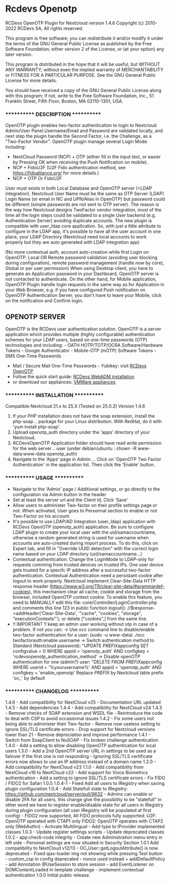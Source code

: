 # Rcdevs Openotp

RCDevs OpenOTP Plugin for Nextcloud version 1.4.6
Copyright (c) 2010-2022 RCDevs SA, All rights reserved.

This program is free software; you can redistribute it and/or
modify it under the terms of the GNU General Public License
as published by the Free Software Foundation; either version 2
of the License, or (at your option) any later version.

This program is distributed in the hope that it will be useful,
but WITHOUT ANY WARRANTY; without even the implied warranty of
MERCHANTABILITY or FITNESS FOR A PARTICULAR PURPOSE.  See the
GNU General Public License for more details.

You should have received a copy of the GNU General Public License
along with this program; if not, write to the Free Software
Foundation, Inc., 51 Franklin Street, Fifth Floor, Boston, MA  02110-1301, USA.

### **********   DESCRIPTION   **********

OpenOTP plugin enables two-factor authentication to login to Nextcloud Admin/User Panel.Username/Email and Password are validated locally, and next step the plugin handle the Second Factor, i.e. the Challenge, as a "Two-Factor Vendor".
OpenOTP plugin manage several Login Mode including:

- NextCloud Password (NCP) + OTP (either fill in the input text, or easier by Pressing OK when receiving the Push Notification on mobile).
- NCP + FidoU2F (U2F Fido authentication method, see https://fidoalliance.org/ for more details.)
- NCP + OTP Or FidoU2F

User must exists in both Local Database and OpenOTP server (=LDAP integration). Nextcloud User Name must be the same as OTP Server (LDAP) Login Name (or email in NC and UPN/Alias in OpenOTP)
but password could be different (simple passwords are not sent to OTP server). The reason is the way how Nextcloud designs TwoFactor vendor integration, most of the time all the login steps
could  be validated to a single User backend (e.g. Authentication Server) avoiding duplicate accounts.
The new plugin is compatible with user_ldap core application. So, with just a little attribute to configure in the LDAP app, it's possible to have all
the user account in one place, your LDAP Directory (Nextcloud need local accounts to work properly but they are auto generated with LDAP integration app)

(No more contextual auth, account auto-creation while first Login on OpenOTP, Local OR Remote password validation (avoiding user blocking during configuration), remote password management (handle now by core), Global or per user permission)
When using Desktop client, you have to generate an Application password in your Dashboard, OpenOTP server is not contacted to authenticate.
On the other hand, for Mobile application, OpenOTP Plugin handle login requests in the same way as for Application in your Web Browser, e.g. if you have configured Push notification on OpenOTP Authentication Server,
you don't have to leave your Mobile, click on the notification and Confirm login.

## OPENOTP SERVER

OpenOTP is the RCDevs user authentication solution. OpenOTP is a server
application which provides multiple (highly configurable) authentication
schemes for your LDAP users, based on one-time passwords (OTP) technologies
 and including: - OATH HOTP/TOTP/OCRA Software/Hardware Tokens - Google
Authenticator - Mobile-OTP (mOTP) Software Tokens - SMS One-Time Passwords

- Mail / Secure Mail One-Time Passwords - Yubikey: visit [RCDevs OpenOTP](https://www.rcdevs.com/products/openotp/)
- Follow the quick start guide: [RCDevs WebADM installation](https://docs.rcdevs.com/howtos/webadm_install/webadm_install/)
- or download our appliances: [VMWare appliances](https://www.rcdevs.com/downloads/vmware-appliances/)

### **********   INSTALLATION   **********

Compatible Nextcloud 21.x to 25.X (Tested on 25.0.2)
Version 1.4.6

1. If your PHP installation does not have the soap extension, install the php-soap
   ..	package for your Linux distribution. With RedHat, do it with 'yum install php-soap'.
2. Upload openotp_auth directory under the 'apps' directory of your Nextcloud.
3. RCDevsOpenOTP Application folder should have read write permission for the web server
   ..	user (under debian/ubuntu : chown -R www-data:www-data openotp_auth)
4. Navigate to the 'Apps' page in Admin.
   ..	Click on 'OpenOTP Two Factor Authentication' in the application list. Then click the 'Enable' button.

### **********   USAGE  **********

- Navigate to the 'Admin' page / Additional settings, or go directly to the configuration via Admin button in the header
- Set at least the server url and the Client Id, Click 'Save'
- Allow users to administer Two-factor on their profile settings page or not. When activated, User goes to Personnal section
  to enable or not Two-Factor on his account.
- It's possible to use LDAP/AD Integration (user_ldap) application with RCDevs OpenOTP (openotp_auth) application. Be sure to configure
  LDAP plugin to create your local user with the uid/samaccountname, otherwise a random generated string is used for username when accounts
  are auto-created during import process. To do this, click on Expert tab, and fill in "Override UUID detection" with the correct login name
  based on your LDAP directory (uid/samaccountname...)
- Contextual authentication: Change the LoginMode to LDAP-only for requests comming from trusted devices on trusted IPs.
  One user device gets trusted for a specifc IP address after a successful two-factor authentication.
  Contextual Authentication need a persistant cookie after logout to work properly. Nextcloud implement Clear-Site-Data HTTP response header (https://www.w3.org/TR/clear-site-data/#grammardef-cookies),
  this mechanism clear all cache, cookie and storage from the browser, included OpenOTP context cookie. To enable this feature, you need to MANUALLY edit this file:
  core/Controller/LoginController.php and comments this line 123 in public function logout():
  //$response->addHeader('Clear-Site-Data', '"cache", "cookies", "storage", "executionContexts"'); or delete ["cookies",] from the same line.
- !! IMPORTANT !! keep an admin user working without otp in case of a problem. If not you can:
  ->  Use occ command line to disable/enable two-factor authentication for a user: (sudo -u www-data) ./occ twofactorauth:enable username
  ->  Switch authentication method to Standard (Nextcloud password):
  "UPDATE *PREFIX*appconfig SET configvalue = 0 WHERE appid = 'openotp_auth' AND configkey = 'rcdevsopenotp_authentication_method'
  ->  Disable openOTP authentication for one (admin?) user:
  "DELETE FROM *PREFIX*appconfig WHERE userid = '%yourusername%' AND appid = 'openotp_auth' AND configkey = 'enable_openotp'
  Replace *PREFIX* by Nextcloud table prefix 'oc_' by default

### **********   CHANGELOG  **********

1.4.6
	- Add compatibility for NextCloud v25
	- Documentation URL updated
1.4.5
	- Add dependencies
1.4.4
	- Add compatibility for NextCloud v24
1.4.3
	- Remove checks of SOAP extension and WSDL file
	- Reintroduce the code to deal with CSP to avoid occasionnal
	  issues
1.4.2
	- Fix some users not being able to administer their Two-factor
	- Remove now useless setting to ignore SSL/TLS certificate errors
	- Drop support for Nextcloud versions lower than 21
	- Remove depreciation and improve performance
1.4.1
	- Switch from SoapClient to NuSOAP
	- Fix broken challenge authentication
1.4.0
	- Add a setting to allow disabling OpenOTP authentication for local users
1.3.0
	- Add a 2nd OpenOTP server URL in settings to be used as a failover if the first one is not responding
	- Ignoring SSL/TLS certificate errors now allows to use an IP address instead of a domain name
1.2.0
	- Add compatibility for NextCloud v23
1.1.0
	- Add compatibility from NextCloud v16 to NextCloud v22
	- Add support for Voice Biometrics authentication
	- Add a setting to ignore SSL/TLS certificate errors
	- Fix FIDO / FIDO2 for Safari
1.0.5
1.0.4-1
	- Fixed Add all users to IRegistry when saving plugin configuration
1.0.4
	- Add Statefull state to IRegistry: https://github.com/nextcloud/server/pull/9632
	-  Admins can enable or disable 2FA for all users, this change give the possibility to be "statefull" in other word
	   we have to register enable/disable state for all users in IRegistry during plugin configuration (all user IRegistry will be populated at first config)
	- FIDO2 now supported, All FIDO protocols fully supported:
		 U2F: OpenOTP operated with CTAP1 only
		 FIDO2: OpenOTP operates with CTAP2 only (WebAuthn)
	- Activate Multilingual
	- Add type to IProvider implemented classes
1.0.3
	- Update register settings scripts
	- Update deprecated classes
1.0.2
	- app:check-code integrity
	- Create new Administration menu entry in left side
	- Personal settings are now situated in Security Section
1.0.1
	Add compatibility to NextCloud v12/13
	- OC_User::getLogoutAttribute() is now deprecated
	- Fixed ajax-loader img not showing while pressing Test button
	- custom_csp in config deprecated - nonce used instead + addDefaultPolicy
	- add Annotation @UseSession to store session
	- add EventListener on DOMContentLoaded in template challenge
	- implement contextual authentication
1.0.0
     Initial public release.
